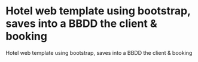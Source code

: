 # Hotel web template using bootstrap, saves into a BBDD the client & booking
Hotel web template using bootstrap, saves into a BBDD the client &amp; booking

